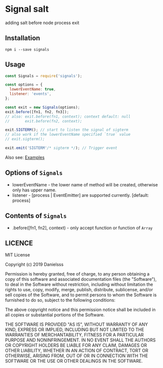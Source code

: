 # Signal salt

adding salt before node process exit

## Installation

```shell
npm i --save signals
```

## Usage

```js
const Signals = require('signals');

const options = {
  lowerEventName: true,
  listener: 'events',
};

const exit = new Signals(options);
exit.before([fn1, fn2, fn3]);
// also: exit.before(fn1, context); context default: null
//       exit.before(fn2, context);

exit.SIGTERM(); // start to listen the signal of sigterm
// also work if the lowerEventName specified `true` value
// exit.sigterm(); 

exit.emit('SIGTERM'/* sigterm */); // Trigger event 
```

Also see: [Examples](test/__example__)

## Options of `Signals`

* lowerEventName - the lower name of method will be created, otherwise only has upper name.
* listener - [process | EventEmitter] are supported currently. [default: process]

## Contents of `Signals`

* .before([fn1, fn2], context) - only accept function or function of `Array`

## LICENCE

MIT License

Copyright (c) 2019 Danielsss

Permission is hereby granted, free of charge, to any person obtaining a copy
of this software and associated documentation files (the "Software"), to deal
in the Software without restriction, including without limitation the rights
to use, copy, modify, merge, publish, distribute, sublicense, and/or sell
copies of the Software, and to permit persons to whom the Software is
furnished to do so, subject to the following conditions:

The above copyright notice and this permission notice shall be included in all
copies or substantial portions of the Software.

THE SOFTWARE IS PROVIDED "AS IS", WITHOUT WARRANTY OF ANY KIND, EXPRESS OR
IMPLIED, INCLUDING BUT NOT LIMITED TO THE WARRANTIES OF MERCHANTABILITY,
FITNESS FOR A PARTICULAR PURPOSE AND NONINFRINGEMENT. IN NO EVENT SHALL THE
AUTHORS OR COPYRIGHT HOLDERS BE LIABLE FOR ANY CLAIM, DAMAGES OR OTHER
LIABILITY, WHETHER IN AN ACTION OF CONTRACT, TORT OR OTHERWISE, ARISING FROM,
OUT OF OR IN CONNECTION WITH THE SOFTWARE OR THE USE OR OTHER DEALINGS IN THE
SOFTWARE.